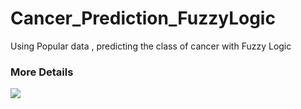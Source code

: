 # Cancer_Prediction_FuzzyLogic
Using Popular data , predicting the class of cancer with Fuzzy Logic

### More Details
<img src='https://github.com/Navaneeth-Sharma/Cancer_Prediction_FuzzyLogic/blob/main/Details2.png'>
